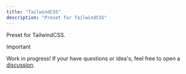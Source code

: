 ```yaml
---
title: "TailwindCSS"
description: "Preset for TailwindCSS"
---
```


Preset for TailwindCSS.

> [!Important]
> Work in progress! If your have questions or idea's, feel free to open a [discussion](https://github.com/orgs/fylgja/discussions).
